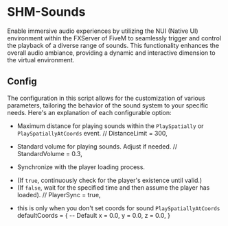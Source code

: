 # SHM-Sounds

Enable immersive audio experiences by utilizing the NUI (Native UI) environment within the FXServer of FiveM to seamlessly trigger and control the playback of a diverse range of sounds. This functionality enhances the overall audio ambiance, providing a dynamic and interactive dimension to the virtual environment.

## Config 

The configuration in this script allows for the customization of various parameters, tailoring the behavior of the sound system to your specific needs. Here's an explanation of each configurable option:

* Maximum distance for playing sounds within the `PlaySpatially` or `PlaySpatiallyAtCoords` event.
// DistanceLimit = 300,

* Standard volume for playing sounds. Adjust if needed.
// StandardVolume = 0.3,

* Synchronize with the player loading process. 
- (If `true`, continuously check for the player's existence until valid.) 
- (If `false`, wait for the specified time and then assume the player has loaded).
// PlayerSync = true,

* this is only when you don't set coords for sound `PlaySpatiallyAtCoords`
defaultCoords = { -- Default
        x = 0.0,
        y = 0.0,
        z = 0.0,
    }
